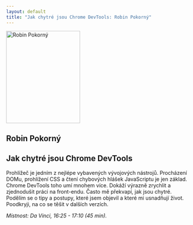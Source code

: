 ```yaml
---
layout: default
title: "Jak chytré jsou Chrome DevTools: Robin Pokorný"
---
```


<section id="speakers" class="row speakers-detail">
  <div class="speaker web span3 nohover">
    <a href="https://plus.google.com/114910420999584318280/posts">
      <img src="/data/imgs/recnici/robin-pokorny.jpg" width="200" height="250" alt="Robin Pokorný">
    </a>
    <div class="info">
      <h2>Robin Pokorný</h2>
    </div>
  </div>
  <div class="span9 talk-info">
    <h1>Jak chytré jsou Chrome DevTools</h1>
    <p>Prohlížeč je jedním z nejlépe vybavených vývojových nástrojů. Procházení DOMu, prohlížení CSS a čtení chybových hlášek JavaScriptu je jen základ. Chrome DevTools toho umí mnohem více. Dokáží výrazně zrychlit a zjednodušit práci na front-endu. Často mě překvapí, jak jsou chytré. Podělím se o tipy a postupy, které jsem objevil a které mi usnadňují život. Poodkryji, na co se těšit v dalších verzích.</p>
    <p><em>Místnost: Da Vinci, 16:25 - 17:10 (45 min).</em></p>
  </div>
</section>